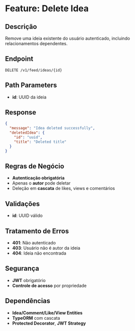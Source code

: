 # Feature: Delete Idea

## Descrição
Remove uma ideia existente do usuário autenticado, incluindo relacionamentos dependentes.

## Endpoint
`DELETE /v1/feed/ideas/{id}`

## Path Parameters
- **id**: UUID da ideia

## Response
```json
{
  "message": "Idea deleted successfully",
  "deletedIdea": {
    "id": "uuid",
    "title": "Deleted title"
  }
}
```

## Regras de Negócio
- **Autenticação obrigatória**
- Apenas o **autor** pode deletar
- Deleção em **cascata** de likes, views e comentários

## Validações
- **id**: UUID válido

## Tratamento de Erros
- **401**: Não autenticado
- **403**: Usuário não é autor da ideia
- **404**: Ideia não encontrada

## Segurança
- **JWT** obrigatório
- **Controle de acesso** por propriedade

## Dependências
- **Idea/Comment/Like/View Entities**
- **TypeORM** com cascata
- **Protected Decorator**, **JWT Strategy**


